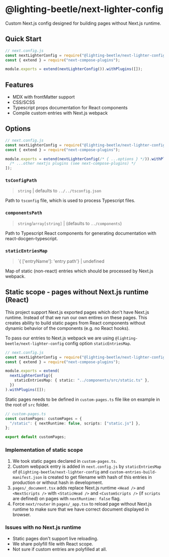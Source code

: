 # @lighting-beetle/next-lighter-config

Custom Next.js config designed for building pages without Next.js runtime.

## Quick Start

```js
// next.config.js
const nextLighterConfig = require("@lighting-beetle/next-lighter-config");
const { extend } = require("next-compose-plugins");

module.exports = extend(nextLighterConfig()).withPlugins([]);
```

## Features

- MDX with frontMatter support
- CSS/SCSS
- Typescript props documentation for React components
- Compile custom entries with Next.js webpack

## Options

```js
// next.config.js
const nextLighterConfig = require("@lighting-beetle/next-lighter-config");
const { extend } = require("next-compose-plugins");

module.exports = extend(nextLighterConfig(/* { ...options } */)).withPlugins([
  /* ...other nextjs plugins (see next-compose-plugins) */
]);
```

### `tsConfigPath`

> `string` | defaults to `../../tsconfig.json`

Path to `tsconfig` file, which is used to process Typescript files.

### `componentsPath`

> `string`/`array[string]` | (defaults to `../components`)

Path to Typescript React components for generating documentation with react-docgen-typescript.

### `staticEntriesMap`

> `{ ['entryName']: 'entry path'} | undefined

Map of static (non-react) entries which should be processed by Next.js webpack.

## Static scope - pages without Next.js runtime (React)

This project support Next.js exported pages which don't have Next.js runtime. Instead of that we run our own entires on these pages. This creates ability to build static pages from React components without dynamic behavior of the components (e.g. no React hooks).

To pass our entries to Next.js webpack we are using `@lighting-beetle/next-lighter-config` config option `staticEntriesMap`.

```typescript
// next.config.js
const nextLighterConfig = require("@lighting-beetle/next-lighter-config");
const { extend } = require("next-compose-plugins");

module.exports = extend(
  nextLighterConfig({
    staticEntriesMap: { static: "../components/src/static.ts" },
  })
).withPlugins([]);
```

Static pages needs to be defined in `custom-pages.ts` file like on example in the root of `src` folder.

```typescript
// custom-pages.ts
const customPages: customPages = {
  "/static": { nextRuntime: false, scripts: ["static.js"] },
};

export default customPages;
```

### Implementation of static scope

1. We took static pages declared in `custom-pages.ts`.
2. Custom webpack entry is added in `next.config.js` by `staticEntriesMap` of `@lighting-beetle/next-lighter-config` and `custom-entries-build-manifest.json` is created to get filename with hash of this entries in production or without hash in development.
3. `pages/_document.tsx` adds replace Next.js runtime `<Head />` and `<NextScripts />` with `<StaticHead />` and `<CustomScripts />` (if `scripts` are defined) on pages with `nextRuntime: false` flag.
4. Force `next/router` in `pages/_app.tsx` to reload page without Next.js runtime to make sure that we have correct document displayed in browser.

### Issues with no Next.js runtime

- Static pages don't support live reloading.
- We share polyfill file with React scope.
- Not sure if custom entries are polyfilled at all.
